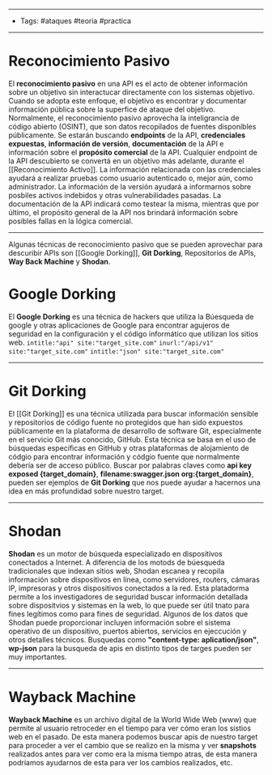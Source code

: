 ----
- Tags: #ataques #teoria #practica
----
# Reconocimiento Pasivo
El **reconocimiento pasivo** en una API es el acto de obtener información sobre un objetivo sin interactucar directamente con los sistemas objetivo. Cuando se adopta este enfoque, el objetivo es encontrar y documentar información pública sobre la superfice de ataque del objetivo.
Normalmente, el reconocimiento pasivo aprovecha la inteligrancia de código abierto (OSINT), que son datos recopilados de fuentes disponibles públicamente. Se estarán buscando **endpoints** de la API, **credenciales expuestas**, **información de versión**, **documentación** de la API e información sobre el **propósito comercial** de la API. Cualquier endpoint de la API descubierto se convertá en un objetivo más adelante, durante el [[Reconocimiento Activo]]. La información relacionada con las credenciales ayudará a realizar pruebas como usuario autenticado o, mejor aún, como administrador. La información de la versión ayudará a informarnos sobre posbiles activos indebidos y otras vulnerabilidades pasadas. La documentación de la API indicará como testear la misma, mientras que por último, el propósito general de la API nos brindará información sobre posibles fallas en la lógica comercial.

-----
Algunas técnicas de reconocimiento pasivo que se pueden aprovechar para descuribir APIs son [[Google Dorking]], **Git Dorking**, Repositorios de APIs, **Way Back Machine** y **Shodan**.

# Google Dorking
El **Google Dorking** es una técnica de hackers que utiliza la Búesqueda de google y otras aplicaciones de Google para encontrar agujeros de seguridad en la configuración y el código informático que utilizan los sitios web.
`intitle:"api" site:"target_site.com"`
`inurl:"/api/v1" site:"target_site.com"`
`intitle:"json" site:"target_site.com"`

------
# Git Dorking 
El [[Git Dorking]] es una técnica utilizada para buscar información sensible y repositorios de código fuente no protegidos que han sido expuestos públicamente en la plataforma de desarrollo de software Git, especialmente en el servicio Git más conocido, GitHub. Esta técnica se basa en el uso de búsquedas específicas en GitHub y otras plataformas de alojamiento de códgio para encontrar información y códgio fuente que normalmente debería ser de acceso público.
Buscar por palabras claves como **api key exposed {target_domain}**, **filename:swagger.json org:{target_domain}**, pueden ser ejemplos de **Git Dorking** que nos puede ayudar a hacernos una idea en más profundidad sobre nuestro target.

-----
# Shodan
**Shodan** es un motor de búsqueda especializado en dispositivos conectados a Internet. A diferencia de los motods de búesqueda tradicionales que indexan sitios web, Shodan escanea y recopila información sobre dispositivos en línea, como servidores, routers, cámaras IP, impresoras y otros dispositivos conectados a la red. Esta platadorma permite a los investigadores de seguridad buscar información detallada sobre dispositvios y sistemas en la web, lo que puede ser útil tnato para fines legítimos como para fines de seguridad.
Algunos de los datos que Shodan puede proporcionar incluyen información sobre el sistema operativo de un dispositivo, puertos abiertos, servicios en ejeccución y otros detalles técnicos.
Busquedas como **"content-type: aplication/json"**, **wp-json** para la busqueda de apis en distinto tipos de targes pueden ser muy importantes.

------
# Wayback Machine 
**Wayback Machine** es un archivo digital de la World Wide Web (www) que permite al usuario retroceder en el tiempo para ver cómo eran los sistios web en el pasado.
De esta manera podemos buscar apis de nuestro target para proceder a ver el cambio que se realizo en la misma y ver **snapshots** realizados antes para ver como era la misma tiempo atras, de esta manera podríamos ayudarnos de esta para ver los cambios realizados, etc.
